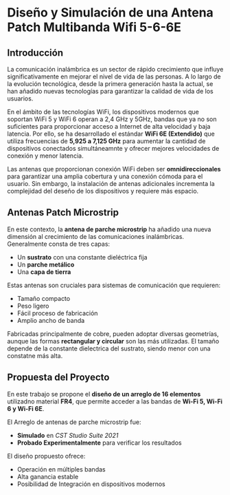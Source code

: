 # Diseño y Simulación de una Antena Patch Multibanda Wifi 5-6-6E

## Introducción
La comunicación inalámbrica es un sector de rápido crecimiento que influye significativamente en mejorar el nivel de vida de las personas.
A lo largo de la evolución tecnológica, desde la primera generación hasta la actual, se han añadido nuevas tecnologías para garantizar la calidad de vida de los usuarios.

En el ámbito de las tecnologías WiFi, los dispositivos modernos que soportan WiFi 5 y WiFi 6 operan a 2,4 GHz y 5GHz, bandas que ya no son suficientes para proporcionar acceso
a Internet de alta velocidad y baja latencia. Por ello, se ha desarrollado el estándar  **WiFi 6E (Extendido)** que utiliza frecuencias de **5,925 a 7,125 GHz** para aumentar
la cantidad de dispositivos conectados simultáneamnte y ofrecer mejores velocidades de conexión y menor latencia.

Las antenas que proporcionan conexión WiFi deben ser **omnidireccionales** para garantizar una amplia cobertura y una conexión cómoda para el usuario.
Sin embargo, la instalación de antenas adicionales incrementa la complejidad del deseño de los dispositivos y requiere más espacio.

## Antenas Patch Microstrip
En este contexto, la **antena de parche microstrip** ha añadido una nueva dimensión al crecimiento de las comunicaciones inalámbricas.
Generalmente consta de tres capas:
- Un **sustrato** con una constante dieléctrica fija
- Un **parche metálico**
- Una **capa de tierra**

Estas antenas son cruciales para sistemas de comunicación que requieren:
- Tamaño compacto
- Peso ligero
- Fácil proceso de fabricación
- Amplio ancho de banda

Fabricadas principalmente de cobre, pueden adoptar diversas geometrías, aunque las formas **rectangular y circular** son las más utilizadas.
El tamaño depende de la constante dielectrica del sustrato, siendo menor con una constatne más alta.

## Propuesta del Proyecto
En este trabajo se propone el **diseño de un arreglo de 16 elementos** utilizadno material **FR4**, que permite acceder a las bandas de **Wi-Fi 5, Wi-Fi 6 y Wi-Fi 6E**.

El Arreglo de antenas de parche microstrip fue:
- **Simulado** en *CST Studio Suite 2021*
- **Probado Experimentalmente** para verificar los resultados

El diseño propuesto ofrece:
- Operación en múltiples bandas
- Alta ganancia estable
- Posibilidad de Integración en dispositivos modernos
